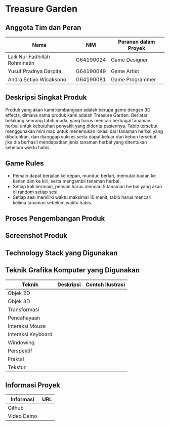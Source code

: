 # Treasure Garden

## Anggota Tim dan Peran
| Nama | NIM | Peranan dalam Proyek |
|------|-----|----------------------|
| Laili Nur Fadhillah Rohminatin | G64190024 | Game Designer |
| Yusuf Pradnya Darpita | G64190049 | Game Artist |
| Andra Setiyo Wicaksono | G64190081 | Game Programmer |

## Deskripsi Singkat Produk
Produk yang akan kami kembangkan adalah berupa game dengan 3D effects, dimana nama produk kami adalah Treasure Garden. Berlatar belakang seorang tabib muda, yang harus mencari berbagai tanaman herbal untuk kebutuhan penyakit yang diderita pasiennya. Tabib tersebut menggunakan mini map untuk menemukan lokasi dari tanaman herbal yang dibutuhkan, dan dianggap sukses serta dapat keluar dari kebun tersebut jika dia berhasil mendapatkan jenis tanaman herbal yang ditentukan sebelum waktu habis.

## Game Rules
- Pemain dapat berjalan ke depan, mundur, berlari, memutar badan ke kanan dan ke kiri, serta mengambil tanaman herbal.
- Setiap kali bermain, pemain harus mencari 5 tanaman herbal yang akan di random setiap sesi.
- Setiap sesi memiliki waktu maksimal 10 menit, tabib harus mencari kelima tanaman sebelum waktu habis.

## Proses Pengembangan Produk

## Screenshot Produk

## Technology Stack yang Digunakan

## Teknik Grafika Komputer yang Digunakan
| Teknik | Deskripsi | Contoh Ilustrasi |
|--------|-----------|------------------|
| Objek 2D |  |  |
| Objek 3D |  |  |
| Transformasi |  |  |
| Pencahayaan |  |  |
| Interaksi Mouse |  |  |
| Interaksi Keyboard |  |  |
| Windowing |  |  |
| Perspektif |  |  |
| Fraktal |  |  |
| Tekstur |  |  |

## Informasi Proyek
| Informasi | URL |
|-----------|-----|
| Github |  |
| Video Demo |  |
